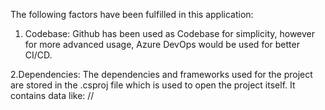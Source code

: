 The following factors have been fulfilled in this application:

1. Codebase: Github has been used as Codebase for simplicity, however for more advanced usage, Azure DevOps would be used for better CI/CD.

2.Dependencies: The dependencies and frameworks used for the project are stored in the .csproj file which is used to open the project itself.
                It contains data like: //<PackageReference Include="Npgsql" Version="6.0.7" />
